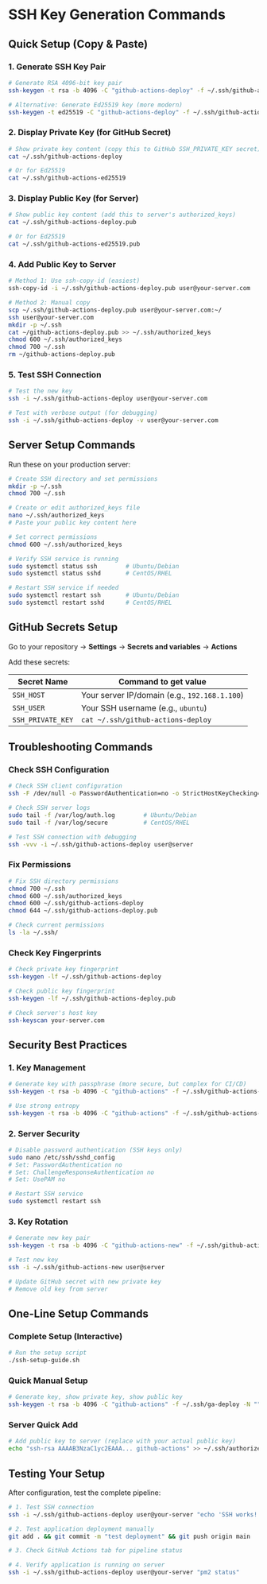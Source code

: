 # SSH Key Generation Commands

## Quick Setup (Copy & Paste)

### 1. Generate SSH Key Pair

```bash
# Generate RSA 4096-bit key pair
ssh-keygen -t rsa -b 4096 -C "github-actions-deploy" -f ~/.ssh/github-actions-deploy -N ""

# Alternative: Generate Ed25519 key (more modern)
ssh-keygen -t ed25519 -C "github-actions-deploy" -f ~/.ssh/github-actions-ed25519 -N ""
```

### 2. Display Private Key (for GitHub Secret)

```bash
# Show private key content (copy this to GitHub SSH_PRIVATE_KEY secret)
cat ~/.ssh/github-actions-deploy

# Or for Ed25519
cat ~/.ssh/github-actions-ed25519
```

### 3. Display Public Key (for Server)

```bash
# Show public key content (add this to server's authorized_keys)
cat ~/.ssh/github-actions-deploy.pub

# Or for Ed25519
cat ~/.ssh/github-actions-ed25519.pub
```

### 4. Add Public Key to Server

```bash
# Method 1: Use ssh-copy-id (easiest)
ssh-copy-id -i ~/.ssh/github-actions-deploy.pub user@your-server.com

# Method 2: Manual copy
scp ~/.ssh/github-actions-deploy.pub user@your-server.com:~/
ssh user@your-server.com
mkdir -p ~/.ssh
cat ~/github-actions-deploy.pub >> ~/.ssh/authorized_keys
chmod 600 ~/.ssh/authorized_keys
chmod 700 ~/.ssh
rm ~/github-actions-deploy.pub
```

### 5. Test SSH Connection

```bash
# Test the new key
ssh -i ~/.ssh/github-actions-deploy user@your-server.com

# Test with verbose output (for debugging)
ssh -i ~/.ssh/github-actions-deploy -v user@your-server.com
```

## Server Setup Commands

Run these on your production server:

```bash
# Create SSH directory and set permissions
mkdir -p ~/.ssh
chmod 700 ~/.ssh

# Create or edit authorized_keys file
nano ~/.ssh/authorized_keys
# Paste your public key content here

# Set correct permissions
chmod 600 ~/.ssh/authorized_keys

# Verify SSH service is running
sudo systemctl status ssh        # Ubuntu/Debian
sudo systemctl status sshd       # CentOS/RHEL

# Restart SSH service if needed
sudo systemctl restart ssh       # Ubuntu/Debian
sudo systemctl restart sshd      # CentOS/RHEL
```

## GitHub Secrets Setup

Go to your repository → **Settings** → **Secrets and variables** → **Actions**

Add these secrets:

| Secret Name | Command to get value |
|-------------|---------------------|
| `SSH_HOST` | Your server IP/domain (e.g., `192.168.1.100`) |
| `SSH_USER` | Your SSH username (e.g., `ubuntu`) |
| `SSH_PRIVATE_KEY` | `cat ~/.ssh/github-actions-deploy` |

## Troubleshooting Commands

### Check SSH Configuration

```bash
# Check SSH client configuration
ssh -F /dev/null -o PasswordAuthentication=no -o StrictHostKeyChecking=no -i ~/.ssh/github-actions-deploy user@server

# Check SSH server logs
sudo tail -f /var/log/auth.log        # Ubuntu/Debian
sudo tail -f /var/log/secure          # CentOS/RHEL

# Test SSH connection with debugging
ssh -vvv -i ~/.ssh/github-actions-deploy user@server
```

### Fix Permissions

```bash
# Fix SSH directory permissions
chmod 700 ~/.ssh
chmod 600 ~/.ssh/authorized_keys
chmod 600 ~/.ssh/github-actions-deploy
chmod 644 ~/.ssh/github-actions-deploy.pub

# Check current permissions
ls -la ~/.ssh/
```

### Check Key Fingerprints

```bash
# Check private key fingerprint
ssh-keygen -lf ~/.ssh/github-actions-deploy

# Check public key fingerprint
ssh-keygen -lf ~/.ssh/github-actions-deploy.pub

# Check server's host key
ssh-keyscan your-server.com
```

## Security Best Practices

### 1. Key Management

```bash
# Generate key with passphrase (more secure, but complex for CI/CD)
ssh-keygen -t rsa -b 4096 -C "github-actions" -f ~/.ssh/github-actions-deploy

# Use strong entropy
ssh-keygen -t rsa -b 4096 -C "github-actions" -f ~/.ssh/github-actions-deploy < /dev/urandom
```

### 2. Server Security

```bash
# Disable password authentication (SSH keys only)
sudo nano /etc/ssh/sshd_config
# Set: PasswordAuthentication no
# Set: ChallengeResponseAuthentication no
# Set: UsePAM no

# Restart SSH service
sudo systemctl restart ssh
```

### 3. Key Rotation

```bash
# Generate new key pair
ssh-keygen -t rsa -b 4096 -C "github-actions-new" -f ~/.ssh/github-actions-new

# Test new key
ssh -i ~/.ssh/github-actions-new user@server

# Update GitHub secret with new private key
# Remove old key from server
```

## One-Line Setup Commands

### Complete Setup (Interactive)

```bash
# Run the setup script
./ssh-setup-guide.sh
```

### Quick Manual Setup

```bash
# Generate key, show private key, show public key
ssh-keygen -t rsa -b 4096 -C "github-actions" -f ~/.ssh/ga-deploy -N "" && echo "PRIVATE KEY (for GitHub):" && cat ~/.ssh/ga-deploy && echo -e "\n\nPUBLIC KEY (for server):" && cat ~/.ssh/ga-deploy.pub
```

### Server Quick Add

```bash
# Add public key to server (replace with your actual public key)
echo "ssh-rsa AAAAB3NzaC1yc2EAAA... github-actions" >> ~/.ssh/authorized_keys && chmod 600 ~/.ssh/authorized_keys
```

## Testing Your Setup

After configuration, test the complete pipeline:

```bash
# 1. Test SSH connection
ssh -i ~/.ssh/github-actions-deploy user@your-server "echo 'SSH works!'"

# 2. Test application deployment manually
git add . && git commit -m "test deployment" && git push origin main

# 3. Check GitHub Actions tab for pipeline status

# 4. Verify application is running on server
ssh -i ~/.ssh/github-actions-deploy user@your-server "pm2 status"
```